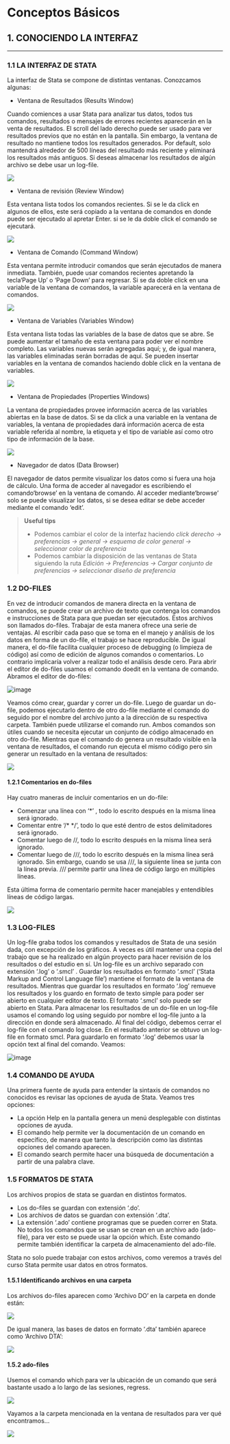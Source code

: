 # Conceptos Básicos

## 1.  CONOCIENDO LA INTERFAZ
---------------------------------

### 1.1 LA INTERFAZ DE STATA
La interfaz de Stata se compone de distintas ventanas. Conozcamos algunas:

- Ventana de Resultados (Results Window)

Cuando comiences a usar Stata para analizar tus datos, todos tus comandos, resultados o mensajes de errores recientes aparecerán en la venta de resultados. El scroll del lado derecho puede ser usado para ver resultados previos que no están en la pantalla. Sin embargo, la ventana de resultado no mantiene todos los resultados generados. Por default, solo mantendrá alrededor de 500 líneas del resultado más reciente y eliminará los resultados más antiguos. Si deseas almacenar los resultados de algún archivo se debe usar un log-file.

![](https://scontent.flim30-1.fna.fbcdn.net/v/t39.30808-6/332693406_525178159685712_6235588744939016269_n.jpg?_nc_cat=103&ccb=1-7&_nc_sid=730e14&_nc_ohc=XrbIQkyZFPcAX_uEzKP&_nc_ht=scontent.flim30-1.fna&oh=00_AfDMoT9TGSm4YI0KRQDVn0lcuwOQb_IMLoeWfq5kHtKrnQ&oe=64027337)

- Ventana de revisión (Review Window)

Esta ventana lista todos los comandos recientes. Si se le da click en algunos de ellos, este será copiado a la ventana de comandos en donde puede ser ejecutado al apretar Enter. si se le da doble click el comando se ejecutará.

![](https://scontent.flim30-1.fna.fbcdn.net/v/t39.30808-6/332692577_522577966581770_9012004805686213097_n.jpg?_nc_cat=102&ccb=1-7&_nc_sid=730e14&_nc_ohc=I_Gmd8AVGu8AX8ZcCjF&_nc_ht=scontent.flim30-1.fna&oh=00_AfCA8nIG4oyyVYJThwcGmyB8qEIABY2oIpkHt-V2ZSJIXg&oe=64027275)

- Ventana de Comando (Command Window)

Esta ventana permite introducir comandos que serán ejecutados de manera inmediata. También, puede usar comandos recientes apretando la tecla‘Page Up’ o ‘Page Down’ para regresar. Si se da doble click en una variable de la ventana de comandos, la variable aparecerá en la ventana de comandos.

![](https://scontent.flim30-1.fna.fbcdn.net/v/t39.30808-6/332698462_723906356148996_6009008919160350347_n.jpg?_nc_cat=104&ccb=1-7&_nc_sid=730e14&_nc_ohc=rYjgZCt5xqkAX_PiVSG&_nc_ht=scontent.flim30-1.fna&oh=00_AfDNrKznIJ8tzkkmy3C8ej_EjkLnHF3x_RHT96NwgT7ZyQ&oe=64014E4E)

- Ventana de Variables (Variables Window)

Esta ventana lista todas las variables de la base de datos que se abre. Se puede aumentar el tamaño de esta ventana para poder ver el nombre completo. Las variables nuevas serán agregadas aquí; y, de igual manera, las variables eliminadas serán borradas de aquí. Se pueden insertar variables en la ventana de comandos haciendo doble click en la ventana de variables.

![](https://scontent.flim30-1.fna.fbcdn.net/v/t39.30808-6/332369027_1409662043111978_4655858338339026326_n.jpg?_nc_cat=108&ccb=1-7&_nc_sid=730e14&_nc_ohc=Nsnq3uy85dEAX8CptGn&_nc_ht=scontent.flim30-1.fna&oh=00_AfDWpYS4crp28GF9Lii9Pljyl8viG_ZkrBZaRz0P1HuF8w&oe=6401A350)

- Ventana de Propiedades (Properties Windows)

La ventana de propiedades provee información acerca de las variables abiertas en la base de datos. Si se da click a una variable en la ventana de variables, la ventana de propiedades dará información acerca de esta variable referida al nombre, la etiqueta y el tipo de variable así como otro tipo de información de la base.

![](https://scontent.flim30-1.fna.fbcdn.net/v/t39.30808-6/332767163_1392696701499010_6201887571599521328_n.jpg?_nc_cat=106&ccb=1-7&_nc_sid=730e14&_nc_ohc=Pn2fhXmJeIkAX8TKDvO&_nc_ht=scontent.flim30-1.fna&oh=00_AfCEYnj1H3Riole9KKXngMHwgtP2lhuinimzVC_qEx5CFQ&oe=64026027)

- Navegador de datos (Data Browser)

El navegador de datos permite visualizar los datos como si fuera una hoja de cálculo. Una forma de acceder al navegador es escribiendo el  comando‘browse’ en la ventana de comando. Al acceder mediante‘browse’ solo se puede visualizar los datos, si se desea editar se debe acceder mediante el comando ‘edit’.

> **Useful tips**
>
> * Podemos cambiar el color de la interfaz haciendo   *click derecho  → preferencias → general → esquema de color general → seleccionar color de preferencia*
>* Podemos cambiar la disposición de las ventanas de Stata siguiendo la ruta *Edición → Preferencias → Cargar conjunto de preferencias → seleccionar diseño de preferencia*


### 1.2 DO-FILES
En vez de introducir comandos de manera directa en la ventana de comandos, se puede crear un archivo de texto que contenga los comandos e instrucciones de Stata para que puedan ser ejecutados. Estos archivos son llamados do-files.
Trabajar de esta manera ofrece una serie de ventajas. Al escribir cada paso que se toma en el manejo y análisis de los datos en forma de un do-file, el trabajo se hace reproducible. De igual manera, el do-file facilita cualquier proceso de debugging (o limpieza de código) así como de edición de algunos comandos o comentarios. Lo contrario implicaría volver a realizar todo el análisis desde cero.
Para abrir el editor de do-files usamos el comando doedit en la ventana de comando. Abramos el editor de do-files:

![image](https://user-images.githubusercontent.com/106888200/221929452-04507ab4-e664-464b-b4a2-f089ec4a09e3.png)


Veamos cómo crear, guardar y correr un do-file. Luego de guardar un do-file, podemos ejecutarlo dentro de otro do-file mediante el comando do seguido por el nombre del archivo junto a la dirección de su respectiva carpeta. También puede utilizarse el comando run. Ambos comandos son útiles cuando se necesita ejecutar un conjunto de código almacenado en otro do-file. Mientras que el comando do genera un resultado visible en la ventana de resultados, el comando run ejecuta el mismo código pero sin generar un resultado en la ventana de resultados:

![](https://scontent.flim30-1.fna.fbcdn.net/v/t39.30808-6/332722888_2153198504864844_8650008287896213015_n.jpg?_nc_cat=106&ccb=1-7&_nc_sid=730e14&_nc_ohc=LTwggXf8D2gAX8BMZY0&_nc_ht=scontent.flim30-1.fna&oh=00_AfDm7AR898XQjCtT_pv9SqOhge5OubHD1-jTBFEAWn_ABw&oe=640254E1)

#### 1.2.1 Comentarios en do-files

Hay cuatro maneras de incluir comentarios en un do-file:

- Comenzar una línea con ‘*’ , todo lo escrito después en la misma línea será ignorado.
- Comentar entre ‘/* */’, todo lo que esté dentro de estos delimitadores será ignorado.
- Comentar luego de //, todo lo escrito después en la misma línea será ignorado.
- Comentar luego de ///, todo lo escrito después en la misma línea será ignorado. Sin embargo, cuando se usa ///, la siguiente línea se junta con la línea previa. /// permite partir una línea de código largo en múltiples líneas.

Esta última forma de comentario permite hacer manejables y entendibles líneas de código largas.

![](https://scontent.flim30-1.fna.fbcdn.net/v/t39.30808-6/332583804_924250388611182_8971652193317440190_n.jpg?_nc_cat=103&ccb=1-7&_nc_sid=730e14&_nc_ohc=1ZVDi0b8p74AX-TOSXW&_nc_ht=scontent.flim30-1.fna&oh=00_AfBhxWsEWM-qb8LAl1lvW6QjFbR0cjDZ9fP3zCTxDKmShw&oe=6402A3F0)

### 1.3 LOG-FILES
Un log-file graba todos los comandos y resultados de Stata de una sesión dada, con excepción de los gráficos. A veces es útil mantener una copia del trabajo que se ha realizado en algún proyecto para hacer revisión de los resultados o del estudio en sí.
Un log-file es un archivo separado con extensión ‘.log’ o ‘.smcl’ . Guardar los resultados en formato ‘.smcl’ (‘Stata Markup and Control Language file’) mantiene el formato de la ventana de resultados. Mientras que guardar los resultados en formato ‘.log’ remueve los resultados y los guardo en formato de texto simple para poder ser abierto en cualquier editor de texto. El formato ‘.smcl’ solo puede ser abierto en Stata.
Para almacenar los resultados de un do-file en un log-file usamos el comando log using seguido por nombre el log-file junto a la dirección en donde será almacenado. Al final del código, debemos cerrar el log-file con el comando log close. En el resultado anterior se obtuvo un log-file en formato smcl. Para guardarlo en formato ‘.log’ debemos usar la opción text al final del comando. Veamos:

![image](https://user-images.githubusercontent.com/106888200/221932322-4049b49a-bc94-47d6-ae3d-16098267b023.png)


### 1.4 COMANDO DE AYUDA

Una primera fuente de ayuda para entender la sintaxis de comandos no conocidos es revisar las opciones de ayuda de Stata. Veamos tres opciones:
- La opción Help en la pantalla genera un menú desplegable con distintas opciones de ayuda.
- El comando help permite ver la documentación de un comando en específico, de manera que tanto la descripción como las distintas opciones del comando aparecen.
- El comando search permite hacer una búsqueda de documentación a partir de una palabra clave.

### 1.5 FORMATOS DE STATA

Los archivos propios de stata se guardan en distintos formatos.
- Los do-files se guardan con extensión ‘.do’.
- Los archivos de datos se guardan con extensión ‘.dta’.
- La extensión ‘.ado’ contiene programas que se pueden correr en Stata. No todos los comandos que se usan se crean en un archivo ado (ado-file), para ver esto se puede usar la opción which. Este comando permite también identificar la carpeta de almacenamiento del ado-file.

Stata no solo puede trabajar con estos archivos, como veremos a través del curso Stata permite usar datos en otros formatos.

#### 1.5.1 Identificando archivos en una carpeta

Los archivos do-files aparecen como ‘Archivo DO’ en la carpeta en donde están:

![](https://scontent.flim30-1.fna.fbcdn.net/v/t39.30808-6/332697564_1616124225569506_1152811903583549797_n.jpg?_nc_cat=103&ccb=1-7&_nc_sid=730e14&_nc_ohc=zGb_njbryGYAX_8VfJE&tn=Xc4MjXoFM9qCnvxH&_nc_ht=scontent.flim30-1.fna&oh=00_AfAHdcgA4lOm_BL-3VcaFxffX_ofG-LzkFpCVplOxXeHKQ&oe=6401DA22)

De igual manera, las bases de datos en formato ‘.dta’ también aparece como ‘Archivo DTA’:

![](https://scontent.flim30-1.fna.fbcdn.net/v/t39.30808-6/332708694_908026323579445_6557128882366745187_n.jpg?_nc_cat=111&ccb=1-7&_nc_sid=730e14&_nc_ohc=Oqp_6nQK0mwAX8NfbqI&_nc_ht=scontent.flim30-1.fna&oh=00_AfBAHNeXFCmajAbApABx4waYiwh4nI-OVKI-WIi8HrW1Pg&oe=6401BBB6)

#### 1.5.2 ado-files

Usemos el comando which para ver la ubicación de un comando que será bastante usado a lo largo de las sesiones, regress.

![](https://scontent.flim30-1.fna.fbcdn.net/v/t39.30808-6/332650712_416603100681221_4311065076686853140_n.jpg?_nc_cat=106&ccb=1-7&_nc_sid=730e14&_nc_ohc=S51cG9DBcXgAX_0rBbF&_nc_ht=scontent.flim30-1.fna&oh=00_AfAzePqXcqSpX6bQ-sSoEdJrJq2FlbLIOn_RWvoeNVNwLg&oe=6401325A)

Vayamos a la carpeta mencionada en la ventana de resultados para ver qué encontramos...

![](https://scontent.flim30-1.fna.fbcdn.net/v/t39.30808-6/332137886_590039022672510_509606951407755381_n.jpg?_nc_cat=100&ccb=1-7&_nc_sid=730e14&_nc_ohc=OIN94W63hCEAX9JKEIU&_nc_ht=scontent.flim30-1.fna&oh=00_AfBDGCJAFo0PcueRDAT0tsO1S6VIZFnEI-Z37sRG9qEpbA&oe=6402EFC8)
